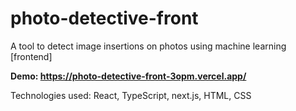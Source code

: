 # photo-detective-front
A tool to detect image insertions on photos using machine learning [frontend]

**Demo: https://photo-detective-front-3opm.vercel.app/**

Technologies used: React, TypeScript, next.js, HTML, CSS
